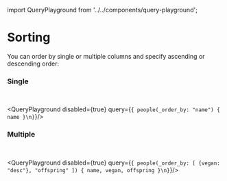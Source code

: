import QueryPlayground from '../../components/query-playground';

# Sorting

You can order by single or multiple columns and specify ascending or descending order:

### Single

<br />

<QueryPlayground disabled={true} query={`{
people(_order_by: "name") {
  name
}\n}`}/>

### Multiple

<br />

<QueryPlayground disabled={true} query={`{
people(_order_by: [
  {vegan: "desc"},
  "offspring"
]) {
  name,
  vegan,
  offspring
}\n}`}/>